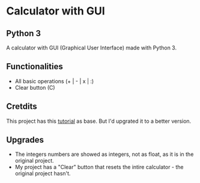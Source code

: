 # Calculator with GUI
## Python 3

A calculator with GUI (Graphical User Interface) made with Python 3.

## Functionalities

* All basic operations (+ | - | x | :)
* Clear button (C)

## Cretdits

This project has this [tutorial](https://www.youtube.com/watch?v=VpeJKjWiOVk&t=699s) as base.
But I'd upgrated it to a better version.

## Upgrades

* The integers numbers are showed as integers, not as float, as it is in the original project.
* My project has a "Clear" button that resets the intire calculator - the original project hasn't.